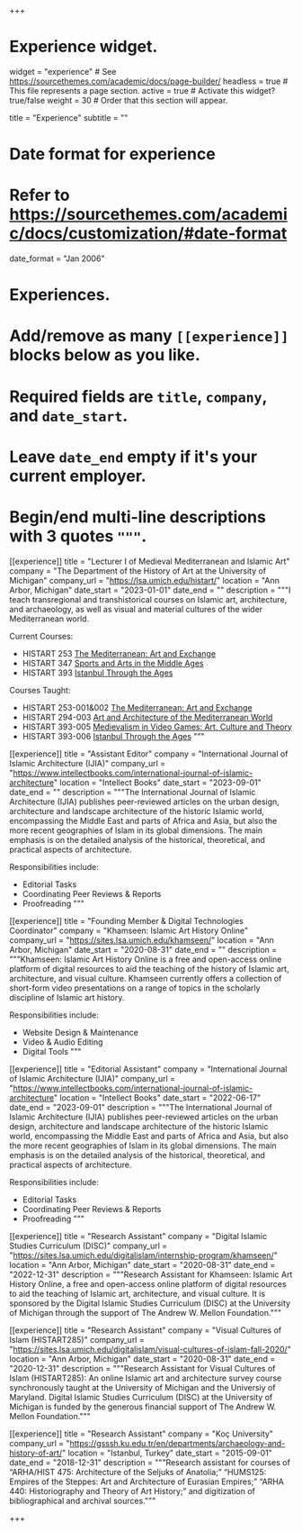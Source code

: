 +++
# Experience widget.
widget = "experience"  # See https://sourcethemes.com/academic/docs/page-builder/
headless = true  # This file represents a page section.
active = true  # Activate this widget? true/false
weight = 30  # Order that this section will appear.

title = "Experience"
subtitle = ""

# Date format for experience
#   Refer to https://sourcethemes.com/academic/docs/customization/#date-format
date_format = "Jan 2006"

# Experiences.
#   Add/remove as many `[[experience]]` blocks below as you like.
#   Required fields are `title`, `company`, and `date_start`.
#   Leave `date_end` empty if it's your current employer.
#   Begin/end multi-line descriptions with 3 quotes `"""`.




[[experience]]
  title = "Lecturer I of Medieval Mediterranean and Islamic Art"
  company = "The Department of the History of Art at the University of Michigan"
  company_url = "https://lsa.umich.edu/histart/"
  location = "Ann Arbor, Michigan"
  date_start = "2023-01-01"
  date_end = ""
  description = """I teach transregional and transhistorical courses on Islamic art, architecture, and archaeology, as well as visual and material cultures of the wider Mediterranean world.

  
  Current Courses:
    
  * HISTART 253 [The Mediterranean: Art and Exchange](https://hartgalleries.lsa.umich.edu/course_listings_w24/index.php?num=253-001h)
  * HISTART 347 [Sports and Arts in the Middle Ages](https://hartgalleries.lsa.umich.edu/course_listings_w24/index.php?num=347-001h)
  * HISTART 393 [Istanbul Through the Ages](https://hartgalleries.lsa.umich.edu/course_listings_w24/index.php?num=393-006h)

  
  Courses Taught:

  * HISTART 253-001&002 [The Mediterranean: Art and Exchange](https://hartgalleries.lsa.umich.edu/course_listings_w23/index.php?num=253-001h)
  * HISTART 294-003 [Art and Architecture of the Mediterranean World](https://hartgalleries.lsa.umich.edu/course_listings_f23/index.php?num=294-003h)
  * HISTART 393-005 [Medievalism in Video Games: Art, Culture and Theory](https://hartgalleries.lsa.umich.edu/course_listings_f23/index.php?num=393-005h)
  * HISTART 393-006 [Istanbul Through the Ages](https://hartgalleries.lsa.umich.edu/course_listings_w23/index.php?num=393-006h)
    """


[[experience]]
  title = "Assistant Editor"
  company = "International Journal of Islamic Architecture (IJIA)"
  company_url = "https://www.intellectbooks.com/international-journal-of-islamic-architecture"
  location = "Intellect Books"
  date_start = "2023-09-01"
  date_end = ""
  description = """The International Journal of Islamic Architecture (IJIA) publishes peer-reviewed articles on the urban design, architecture and landscape architecture of the historic Islamic world, encompassing the Middle East and parts of Africa and Asia, but also the more recent geographies of Islam in its global dimensions. The main emphasis is on the detailed analysis of the historical, theoretical, and practical aspects of architecture.
  
  Responsibilities include:

  * Editorial Tasks
  * Coordinating Peer Reviews & Reports
  * Proofreading
    """


[[experience]]
  title = "Founding Member & Digital Technologies Coordinator"
  company = "Khamseen: Islamic Art History Online"
  company_url = "https://sites.lsa.umich.edu/khamseen/"
  location = "Ann Arbor, Michigan"
  date_start = "2020-08-31"
  date_end = ""
  description = """Khamseen: Islamic Art History Online is a free and open-access online platform of digital resources to aid the teaching of the history of Islamic art, 
  architecture, and visual culture. Khamseen currently offers a collection of short-form video presentations on a range of topics in the scholarly discipline of Islamic art 
  history.
  
  Responsibilities include:

  * Website Design & Maintenance
  * Video & Audio Editing
  * Digital Tools
    """


[[experience]]
  title = "Editorial Assistant"
  company = "International Journal of Islamic Architecture (IJIA)"
  company_url = "https://www.intellectbooks.com/international-journal-of-islamic-architecture"
  location = "Intellect Books"
  date_start = "2022-06-17"
  date_end = "2023-09-01"
  description = """The International Journal of Islamic Architecture (IJIA) publishes peer-reviewed articles on the urban design, architecture and landscape architecture of the historic Islamic world, encompassing the Middle East and parts of Africa and Asia, but also the more recent geographies of Islam in its global dimensions. The main emphasis is on the detailed analysis of the historical, theoretical, and practical aspects of architecture.
  
  Responsibilities include:

  * Editorial Tasks
  * Coordinating Peer Reviews & Reports
  * Proofreading
    """


[[experience]]
  title = "Research Assistant"
  company = "Digital Islamic Studies Curriculum (DISC)"
  company_url = "https://sites.lsa.umich.edu/digitalislam/internship-program/khamseen/"
  location = "Ann Arbor, Michigan"
  date_start = "2020-08-31"
  date_end = "2022-12-31"
  description = """Research Assistant for Khamseen: Islamic Art History Online, a free and open-access online platform of digital resources to aid the teaching of Islamic art,     architecture, and visual culture. It is sponsored by the Digital Islamic Studies Curriculum (DISC) at the University of Michigan through the support of The Andrew W. Mellon 
  Foundation."""


[[experience]]
  title = "Research Assistant"
  company = "Visual Cultures of Islam (HISTART285)"
  company_url = "https://sites.lsa.umich.edu/digitalislam/visual-cultures-of-islam-fall-2020/"
  location = "Ann Arbor, Michigan"
  date_start = "2020-08-31"
  date_end = "2020-12-31"
  description = """Research Assistant for Visual Cultures of Islam (HISTART285): An online Islamic art and architecture survey course synchronously taught at the University of 
  Michigan and the Universiy of Maryland. Digital Islamic Studies Curriculum (DISC) at the University of Michigan is funded by the generous financial support of The Andrew W. 
  Mellon Foundation."""


[[experience]]
  title = "Research Assistant"
  company = "Koç University"
  company_url = "https://gsssh.ku.edu.tr/en/departments/archaeology-and-history-of-art/"
  location = "Istanbul, Turkey"
  date_start = "2015-09-01"
  date_end = "2018-12-31"
  description = """Research assistant for courses of “ARHA/HIST 475: Architecture of the Seljuks of Anatolia;” “HUMS125: Empires of the Steppes: Art and Architecture of Eurasian 
  Empires;” “ARHA 440: Historiography and Theory of Art History;” and digitization of bibliographical and archival sources."""

+++

